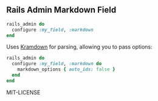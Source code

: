 ## Rails Admin Markdown Field

```ruby
rails_admin do
  configure :my_field, :markdown
end
```

Uses [Kramdown](http://kramdown.gettalong.org/documentation.html) for parsing, allowing you to pass options:
```ruby
rails_admin do
  configure :my_field, :markdown do
    markdown_options { auto_ids: false }
  end
end
```

MIT-LICENSE
